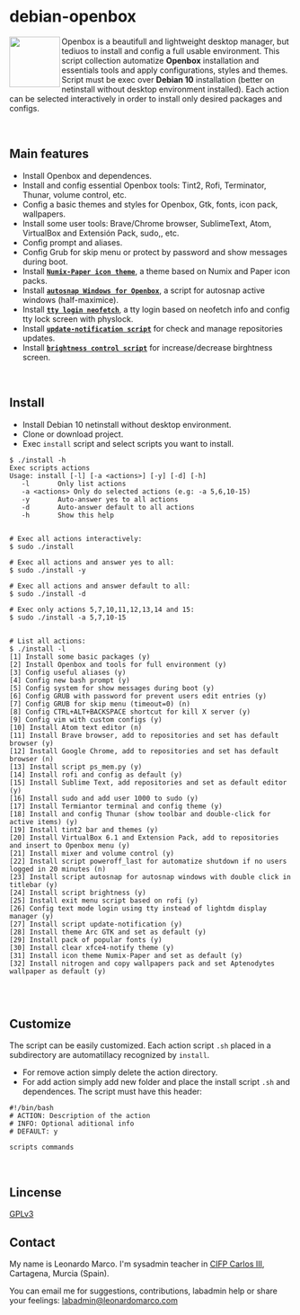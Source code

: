 # debian-openbox
<img align="left"  src="https://user-images.githubusercontent.com/32820131/77852132-2de64c00-71dd-11ea-8a66-e4cd3de916f8.png" width="90"> Openbox is a beautifull and lightweight desktop manager, but tediuos to install and config a full usable environment. This script collection automatize **Openbox** installation and essentials tools and apply configurations, styles and themes. Script must be exec over **Debian 10** installation (better on netinstall without desktop environment installed). Each action can be selected interactively in order to install only desired packages and configs.

&nbsp; 
## Main features
  * Install Openbox and dependences.
  * Install and config essential Openbox tools: Tint2, Rofi, Terminator, Thunar, volume control, etc.
  * Config a basic themes and styles for Openbox, Gtk, fonts, icon pack, wallpapers.
  * Install some user tools: Brave/Chrome browser, SublimeText, Atom, VirtualBox and Extensión Pack, sudo,, etc.
  * Config prompt and aliases.
  * Config Grub for skip menu or protect by password and show messages during boot.
  * Install [**`Numix-Paper icon theme`**](https://github.com/leomarcov/debian-openbox/tree/master/theme_numix-paper-icon), a theme based on Numix and Paper icon packs.
  * Install [**`autosnap Windows for Openbox`**](https://github.com/leomarcov/debian-openbox/tree/master/script_autosnap-openbox), a script for autosnap active windows (half-maximice). 
  * Install [**`tty login neofetch`**](https://github.com/leomarcov/debian-openbox/tree/master/script_tty-login-neofetch), a tty login based on neofetch info and config tty lock screen with physlock.
  * Install [**`update-notification script`**](https://github.com/leomarcov/debian-openbox/tree/master/script_update-notification-tint) for check and manage repositories updates.
  * Install [**`brightness control script`**](https://github.com/leomarcov/debian-openbox/tree/master/script_brightness-control) for increase/decrease birghtness screen.

&nbsp; 
## Install
  * Install Debian 10 netinstall without desktop environment.
  * Clone or download project.
  * Exec `install` script and select scripts you want to install.
  
```
$ ./install -h
Exec scripts actions
Usage: install [-l] [-a <actions>] [-y] [-d] [-h]
   -l		Only list actions 
   -a <actions>	Only do selected actions (e.g: -a 5,6,10-15)
   -y		Auto-answer yes to all actions
   -d		Auto-answer default to all actions
   -h		Show this help


# Exec all actions interactively:
$ sudo ./install

# Exec all actions and answer yes to all:
$ sudo ./install -y

# Exec all actions and answer default to all:
$ sudo ./install -d

# Exec only actions 5,7,10,11,12,13,14 and 15:
$ sudo ./install -a 5,7,10-15


# List all actions:
$ ./install -l
[1] Install some basic packages (y)
[2] Install Openbox and tools for full environment (y)
[3] Config useful aliases (y)
[4] Config new bash prompt (y)
[5] Config system for show messages during boot (y)
[6] Config GRUB with password for prevent users edit entries (y)
[7] Config GRUB for skip menu (timeout=0) (n)
[8] Config CTRL+ALT+BACKSPACE shortcut for kill X server (y)
[9] Config vim with custom configs (y)
[10] Install Atom text editor (n)
[11] Install Brave browser, add to repositories and set has default browser (y)
[12] Install Google Chrome, add to repositories and set has default browser (n)
[13] Install script ps_mem.py (y)
[14] Install rofi and config as default (y)
[15] Install Sublime Text, add repositories and set as default editor  (y)
[16] Install sudo and add user 1000 to sudo (y)
[17] Install Termiantor terminal and config theme (y)
[18] Install and config Thunar (show toolbar and double-click for active items) (y)
[19] Install tint2 bar and themes (y)
[20] Install VirtualBox 6.1 and Extension Pack, add to repositories and insert to Openbox menu (y)
[21] Install mixer and volume control (y)
[22] Install script poweroff_last for automatize shutdown if no users logged in 20 minutes (n)
[23] Install script autosnap for autosnap windows with double click in titlebar (y)
[24] Install script brightness (y)
[25] Install exit menu script based on rofi (y)
[26] Config text mode login using tty instead of lightdm display manager (y)
[27] Install script update-notification (y)
[28] Install theme Arc GTK and set as default (y)
[29] Install pack of popular fonts (y)
[30] Install clear xfce4-notify theme (y)
[31] Install icon theme Numix-Paper and set as default (y)
[32] Install nitrogen and copy wallpapers pack and set Aptenodytes wallpaper as default (y)


```
  
&nbsp; 
## Customize
The script can be easily customized. Each action script `.sh` placed in a subdirectory are automatillacy recognized by `install`.
  * For remove action simply delete the action directory.
  * For add action simply add new folder and place the install script `.sh` and dependences. The script must have this header:
  ```
  #!/bin/bash
  # ACTION: Description of the action
  # INFO: Optional aditional info
  # DEFAULT: y
  
  scripts commands
  
  ```

&nbsp;  
## Lincense
[GPLv3](LICENSE)

## Contact
My name is Leonardo Marco. I'm sysadmin teacher in [CIFP Carlos III](https://cifpcarlos3.es/), Cartagena, Murcia (Spain).

You can email me for suggestions, contributions, labadmin help or share your feelings: labadmin@leonardomarco.com
